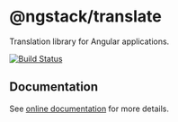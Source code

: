 # @ngstack/translate

Translation library for Angular applications.

[![Build Status](https://dev.azure.com/ngstack/translate/_apis/build/status/ngstack.translate?branchName=master)](https://dev.azure.com/ngstack/translate/_build/latest?definitionId=1&branchName=master)

## Documentation

See [online documentation](https://ngstack-translate.netlify.com) for more details.
